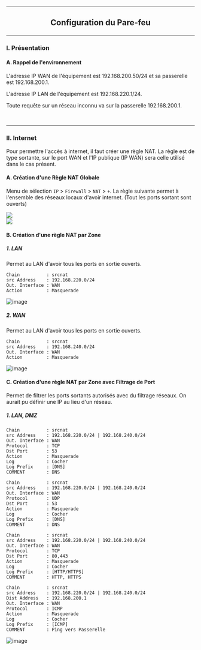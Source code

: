 --------------------------------------------------------------------------------------------------------------------------------------------------------------------------------------------------------------------
## <p align='center'> Configuration du Pare-feu </p>

--------------------------------------------------------------------------------------------------------------------------------------------------------------------------------------------------------------------
### I. Présentation
#### A. Rappel de l'environnement
L'adresse IP WAN de l'équipement est 192.168.200.50/24 et sa passerelle est 192.168.200.1.

L'adresse IP LAN de l'équipement est 192.168.220.1/24.

Toute requête sur un réseau inconnu va sur la passerelle 192.168.200.1.

<br />


--------------------------------------------------------------------------------------------------------------------------------------------------------------------------------------------------------------------
### II. Internet
Pour permettre l'accès à internet, il faut créer une règle NAT. La règle est de type sortante, sur le port WAN et l'IP publique (IP WAN) sera celle utilisé dans le cas présent.

#### A. Création d'une Règle NAT Globale
Menu de sélection `IP` > `Firewall` > `NAT` > `+`. La règle suivante permet à l'ensemble des réseaux locaux d'avoir internet. (Tout les ports sortant sont ouverts)

<img src='https://github.com/Drthrax74/Mikrotik/assets/35907/20867a8f-e62d-4481-b8c1-a939184dff95' />

<br />

<img src='https://github.com/Drthrax74/Mikrotik/assets/35907/d7519170-c70a-40a9-8238-17940894200d' />


<br />

#### B. Création d'une règle NAT par Zone
##### 1. LAN
Permet au LAN d'avoir tous les ports en sortie ouverts.
```
Chain          : srcnat
src Address    : 192.168.220.0/24
Out. Interface : WAN
Action         : Masquerade
```

![image](https://github.com/Drthrax74/Mikrotik/assets/35907/14eefcf2-5e84-4191-8c64-235eddf0433f)

##### 2. WAN
Permet au LAN d'avoir tous les ports en sortie ouverts.
```
Chain          : srcnat
src Address    : 192.168.240.0/24
Out. Interface : WAN
Action         : Masquerade
```
![image](https://github.com/Drthrax74/Mikrotik/assets/35907/2723bfe0-3ee3-4dc1-9130-f70cf05123a3)



#### C. Création d'une règle NAT par Zone avec Filtrage de Port
Permet de filtrer les ports sortants autorisés avec du filtrage réseaux. On aurait pu définir une IP au lieu d'un réseau.
##### 1. LAN, DMZ
```
Chain          : srcnat
src Address    : 192.168.220.0/24 | 192.168.240.0/24
Out. Interface : WAN
Protocol       : TCP
Dst Port       : 53
Action         : Masquerade
Log            : Cocher
Log Prefix     : [DNS] 
COMMENT        : DNS
```

```
Chain          : srcnat
src Address    : 192.168.220.0/24 | 192.168.240.0/24
Out. Interface : WAN
Protocol       : UDP
Dst Port       : 53
Action         : Masquerade
Log            : Cocher
Log Prefix     : [DNS] 
COMMENT        : DNS
```

```
Chain          : srcnat
src Address    : 192.168.220.0/24 | 192.168.240.0/24
Out. Interface : WAN
Protocol       : TCP
Dst Port       : 80,443
Action         : Masquerade
Log            : Cocher
Log Prefix     : [HTTP/HTTPS]  
COMMENT        : HTTP, HTTPS
```

```
Chain          : srcnat
src Address    : 192.168.220.0/24 | 192.168.240.0/24
Dist Address   : 192.168.200.1
Out. Interface : WAN
Protocol       : ICMP
Action         : Masquerade
Log            : Cocher
Log Prefix     : [ICMP]
COMMENT        : Ping vers Passerelle
```


![image](https://github.com/Drthrax74/Mikrotik/assets/35907/1464e7aa-cd1a-4de8-9b3f-156bc78ba474)
